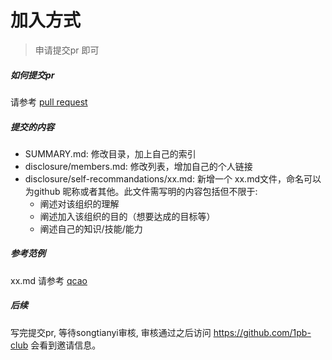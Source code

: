 
# 加入方式   
> 申请提交pr 即可

##### 如何提交pr

请参考 [pull request](https://www.cnblogs.com/zhangjianbin/p/7774073.html)

##### 提交的内容

* SUMMARY.md: 修改目录，加上自己的索引
* disclosure/members.md: 修改列表，增加自己的个人链接
* disclosure/self-recommandations/xx.md: 新增一个 xx.md文件，命名可以为github 昵称或者其他。此文件需写明的内容包括但不限于:
  * 阐述对该组织的理解
  * 阐述加入该组织的目的（想要达成的目标等）
  * 阐述自己的知识/技能/能力

##### 参考范例

xx.md 请参考 [qcao](https://github.com/1pb-club/wiki/blob/master/disclosure/self-recommandations/qcrao.md)

##### 后续

写完提交pr, 等待songtianyi审核, 审核通过之后访问 https://github.com/1pb-club 会看到邀请信息。